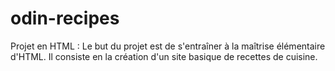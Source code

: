# odin-recipes
Projet en HTML : 
Le but du projet est de s'entraîner à la maîtrise élémentaire d'HTML. Il consiste en la création d'un site basique de recettes de cuisine.
